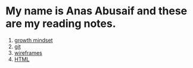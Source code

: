 # My name is Anas Abusaif and these are my reading notes.

1. [growth mindset](https://anas-abusaif.github.io/reading-notes/growth%20mindset)
2. [git](https://anas-abusaif.github.io/reading-notes/git)
3. [wireframes](https://anas-abusaif.github.io/reading-notes/wireframe)
4. [HTML](https://anas-abusaif.github.io/reading-notes/HTML)
